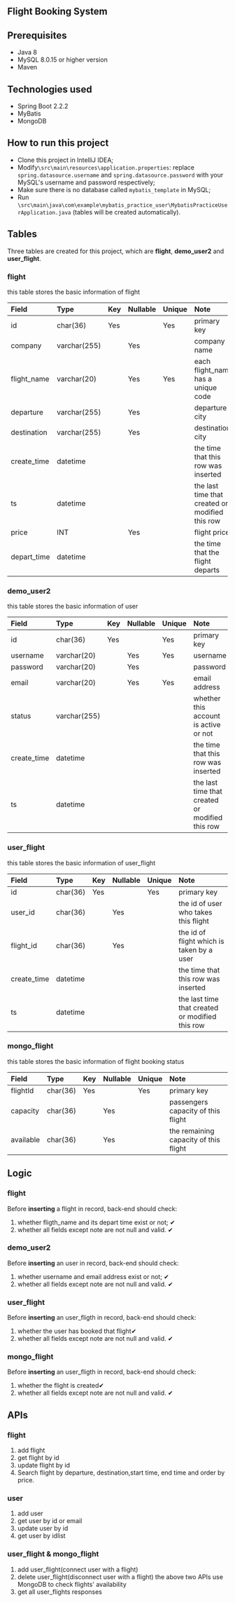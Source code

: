 ## Flight Booking System


## Prerequisites
* Java 8
* MySQL 8.0.15 or higher version
* Maven

## Technologies used
* Spring Boot 2.2.2
* MyBatis
* MongoDB

## How to run this project
* Clone this project in IntelliJ IDEA;
* Modify`\src\main\resources\application.properties`: replace `spring.datasource.username` and `spring.datasource.password` with your MySQL's username and password respectively;
* Make sure there is no database called `mybatis_template` in MySQL;
* Run `\src\main\java\com\example\mybatis_practice_user\MybatisPracticeUserApplication.java` (tables will be created automatically).

## Tables

Three tables are created for this project, which are **flight**, **demo_user2** and **user_flight**.

### flight

this table stores the basic information of flight

| Field | Type | Key | Nullable | Unique | Note |
| :--- | :--- | :--- | :--- | :--- | :--- |
| id | char(36) | Yes | | Yes | primary key |
| company | varchar(255) | | Yes | |company name|
| flight_name | varchar(20) | | Yes | Yes | each flight_name has a unique code |
| departure | varchar(255) | | Yes | | departure city |
| destination | varchar(255) | | Yes | | destination city|
| create_time | datetime | | | | the time that this row was inserted |
| ts | datetime | | | | the last time that created or modified this row |
| price | INT | | Yes | | flight price |
| depart_time | datetime | | | | the time that the flight departs |

### demo_user2

this table stores the basic information of user

| Field | Type | Key | Nullable | Unique | Note |
| :--- | :--- | :--- | :--- | :--- | :--- |
| id | char(36) | Yes | | Yes | primary key |
| username | varchar(20) | | Yes | Yes | username |
| password | varchar(20) | | Yes | | password |
| email | varchar(20) | | Yes | Yes | email address |
| status | varchar(255) | | | | whether this account is active or not |
| create_time | datetime | | | | the time that this row was inserted |
| ts | datetime | | | | the last time that created or modified this row |

### user_flight

this table stores the basic information of user_flight

| Field | Type | Key | Nullable | Unique | Note |
| :--- | :--- | :--- | :--- | :--- | :--- |
| id | char(36) | Yes | | Yes | primary key |
| user_id | char(36) | | Yes | | the id of user who takes this flight |
| flight_id | char(36) | | Yes | | the id of flight which is taken by a user |
| create_time | datetime | | | | the time that this row was inserted |
| ts | datetime | | | | the last time that created or modified this row |

### mongo_flight

this table stores the basic information of flight booking status

| Field | Type | Key | Nullable | Unique | Note |
| :--- | :--- | :--- | :--- | :--- | :--- |
| flightId | char(36) | Yes | | Yes | primary key |
| capacity | char(36) | | Yes | | passengers capacity of this flight |
| available | char(36) | | Yes | | the remaining capacity of this flight |

## Logic

### flight
Before **inserting** a flight in record, back-end should check:
1. whether fligth_name and its depart time exist or not; ✔
2. whether all fields except note are not null and valid. ✔

### demo_user2
Before **inserting** an user in record, back-end should check:
1. whether username and email address exist or not; ✔
2. whether all fields except note are not null and valid. ✔

### user_flight
Before **inserting** an user_fligth in record, back-end should check:
1. whether the user has booked that flight✔
2. whether all fields except note are not null and valid. ✔

### mongo_flight
Before **inserting** an user_fligth in record, back-end should check:
1. whether the flight is created✔
2. whether all fields except note are not null and valid. ✔


## APIs

### flight
1. add flight
2. get flight by id
3. update flight by id
4. Search flight by departure, destination,start time, end time and order by price.

### user
1. add user
2. get user by id or email
3. update user by id
4. get user by idlist

### user_flight & mongo_flight
1. add user_flight(connect user with a flight)
2. delete user_flight(disconnect user with a flight)
the above two APIs use MongoDB to check flights' availability  
3. get all user_flights responses

